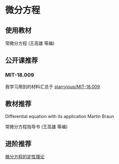 # 微分方程

## 使用教材

常微分方程 (王高雄 等编)

## 公开课推荐

### MIT-18.009

我学习用到的材料汇总于 [starryious/MIT-18.009](https://github.com/starryious/MIT-18.009)

## 教材推荐

Differential equation with its application  Martin Braun

常微分方程指导书 (王高雄 等编)

## 进阶推荐

[微分方程的定性理论](https://www.bilibili.com/video/BV1mY41137R9/?spm_id_from=333.999.0.0&vd_source=d03b0f673ed993b8e86fd863bd92d95e)